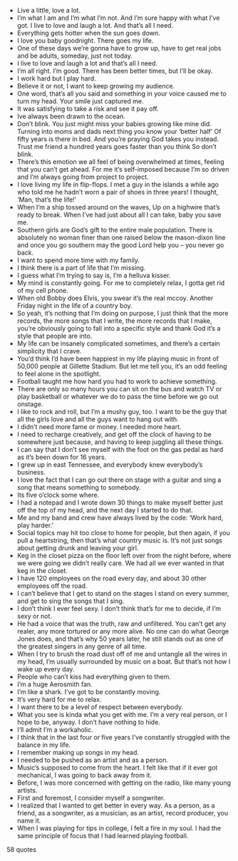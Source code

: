  - Live a little, love a lot.
 - I’m what I am and I’m what I’m not. And I’m sure happy with what I’ve got. I live to love and laugh a lot. And that’s all I need.
 - Everything gets hotter when the sun goes down.
 - I love you baby goodnight. There goes my life.
 - One of these days we’re gonna have to grow up, have to get real jobs and be adults, someday, just not today.
 - I live to love and laugh a lot and that’s all I need.
 - I’m all right. I’m good. There has been better times, but I’ll be okay.
 - I work hard but I play hard.
 - Believe it or not, I want to keep growing my audience.
 - One word, that’s all you said and something in your voice caused me to turn my head. Your smile just captured me.
 - It was satisfying to take a risk and see it pay off.
 - Ive always been drawn to the ocean.
 - Don’t blink. You just might miss your babies growing like mine did. Turning into moms and dads next thing you know your ‘better half’ Of fifty years is there in bed. And you’re praying God takes you instead. Trust me friend a hundred years goes faster than you think So don’t blink.
 - There’s this emotion we all feel of being overwhelmed at times, feeling that you can’t get ahead. For me it’s self-imposed because I’m so driven and I’m always going from project to project.
 - I love living my life in flip-flops. I met a guy in the islands a while ago who told me he hadn’t worn a pair of shoes in three years! I thought, ‘Man, that’s the life!’
 - When I’m a ship tossed around on the waves, Up on a highwire that’s ready to break. When I’ve had just about all I can take, baby you save me.
 - Southern girls are God’s gift to the entire male population. There is absolutely no woman finer than one raised below the mason-dixon line and once you go southern may the good Lord help you – you never go back.
 - I want to spend more time with my family.
 - I think there is a part of life that I’m missing.
 - I guess what I’m trying to say is, I’m a helluva kisser.
 - My mind is constantly going. For me to completely relax, I gotta get rid of my cell phone.
 - When old Bobby does Elvis, you swear it’s the real mccoy. Another Friday night in the life of a country boy.
 - So yeah, it’s nothing that I’m doing on purpose, I just think that the more records, the more songs that I write, the more records that I make, you’re obviously going to fall into a specific style and thank God it’s a style that people are into.
 - My life can be insanely complicated sometimes, and there’s a certain simplicity that I crave.
 - You’d think I’d have been happiest in my life playing music in front of 50,000 people at Gillette Stadium. But let me tell you, it’s an odd feeling to feel alone in the spotlight.
 - Football taught me how hard you had to work to achieve something.
 - There are only so many hours you can sit on the bus and watch TV or play basketball or whatever we do to pass the time before we go out onstage.
 - I like to rock and roll, but I’m a mushy guy, too. I want to be the guy that all the girls love and all the guys want to hang out with.
 - I didn’t need more fame or money. I needed more heart.
 - I need to recharge creatively, and get off the clock of having to be somewhere just because, and having to keep juggling all these things.
 - I can say that I don’t see myself with the foot on the gas pedal as hard as it’s been down for 16 years.
 - I grew up in east Tennessee, and everybody knew everybody’s business.
 - I love the fact that I can go out there on stage with a guitar and sing a song that means something to somebody.
 - Its five o’clock some where.
 - I had a notepad and I wrote down 30 things to make myself better just off the top of my head, and the next day I started to do that.
 - Me and my band and crew have always lived by the code: ‘Work hard, play harder.’
 - Social topics may hit too close to home for people, but then again, if you pull a heartstring, then that’s what country music is. It’s not just songs about getting drunk and leaving your girl.
 - Keg in the closet pizza on the floor left over from the night before, where we were going we didn’t really care. We had all we ever wanted in that keg in the closet.
 - I have 120 employees on the road every day, and about 30 other employees off the road.
 - I can’t believe that I get to stand on the stages I stand on every summer, and get to sing the songs that I sing.
 - I don’t think I ever feel sexy. I don’t think that’s for me to decide, if I’m sexy or not.
 - He had a voice that was the truth, raw and unfiltered. You can’t get any realer, any more tortured or any more alive. No one can do what George Jones does, and that’s why 50 years later, he still stands out as one of the greatest singers in any genre of all time.
 - When I try to brush the road dust off of me and untangle all the wires in my head, I’m usually surrounded by music on a boat. But that’s not how I wake up every day.
 - People who can’t kiss had everything given to them.
 - I’m a huge Aerosmith fan.
 - I’m like a shark. I’ve got to be constantly moving.
 - It’s very hard for me to relax.
 - I want there to be a level of respect between everybody.
 - What you see is kinda what you get with me. I’m a very real person, or I hope to be, anyway. I don’t have nothing to hide.
 - I’ll admit I’m a workaholic.
 - I think that in the last four or five years I’ve constantly struggled with the balance in my life.
 - I remember making up songs in my head.
 - I needed to be pushed as an artist and as a person.
 - Music’s supposed to come from the heart. I felt like that if it ever got mechanical, I was going to back away from it.
 - Before, I was more concerned with getting on the radio, like many young artists.
 - First and foremost, I consider myself a songwriter.
 - I realized that I wanted to get better in every way. As a person, as a friend, as a songwriter, as a musician, as an artist, record producer, you name it.
 - When I was playing for tips in college, I felt a fire in my soul. I had the same principle of focus that I had learned playing football.

58 quotes
